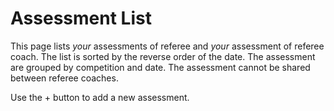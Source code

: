 # Assessment List

This page lists _your_ assessments of referee and _your_ assessment of referee coach. The list is sorted by the reverse order of the date. The assessment are grouped by competition and date. The assessment cannot be shared between referee coaches.

Use the + button to add a new assessment.
